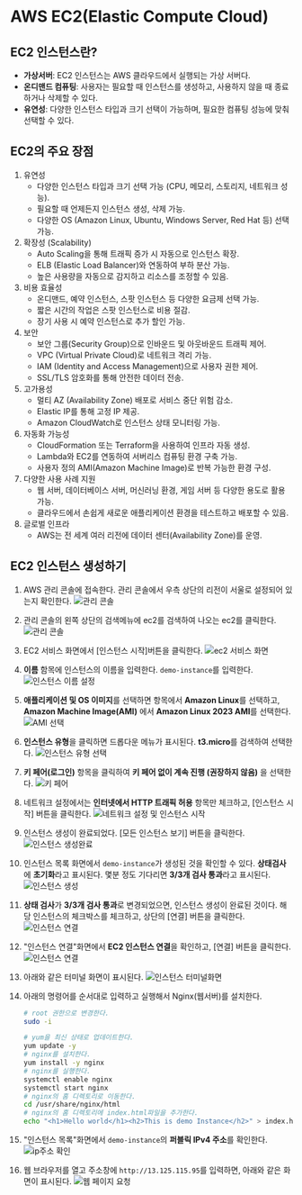 # AWS EC2(Elastic Compute Cloud)

## EC2 인스턴스란?
- **가상서버**: EC2 인스턴스는 AWS 클라우드에서 실행되는 가상 서버다.
- **온디맨드 컴퓨팅**: 사용자는 필요할 때 인스턴스를 생성하고, 사용하지 않을 때 종료하거나 삭제할 수 있다.
- **유연성**: 다양한 인스턴스 타입과 크기 선택이 가능하며, 필요한 컴퓨팅 성능에 맞춰 선택할 수 있다.

## EC2의 주요 장점
1. 유연성
   - 다양한 인스턴스 타입과 크기 선택 가능 (CPU, 메모리, 스토리지, 네트워크 성능).
   - 필요할 때 언제든지 인스턴스 생성, 삭제 가능.
   - 다양한 OS (Amazon Linux, Ubuntu, Windows Server, Red Hat 등) 선택 가능.
2. 확장성 (Scalability)
   - Auto Scaling을 통해 트래픽 증가 시 자동으로 인스턴스 확장.
   - ELB (Elastic Load Balancer)와 연동하여 부하 분산 가능.
   - 높은 사용량을 자동으로 감지하고 리소스를 조정할 수 있음.
3. 비용 효율성
   - 온디맨드, 예약 인스턴스, 스팟 인스턴스 등 다양한 요금제 선택 가능.
   - 짧은 시간의 작업은 스팟 인스턴스로 비용 절감.
   - 장기 사용 시 예약 인스턴스로 추가 할인 가능.
4. 보안
   - 보안 그룹(Security Group)으로 인바운드 및 아웃바운드 트래픽 제어.
   - VPC (Virtual Private Cloud)로 네트워크 격리 가능.
   - IAM (Identity and Access Management)으로 사용자 권한 제어.
   - SSL/TLS 암호화를 통해 안전한 데이터 전송.
5. 고가용성
   - 멀티 AZ (Availability Zone) 배포로 서비스 중단 위험 감소.
   - Elastic IP를 통해 고정 IP 제공.
   - Amazon CloudWatch로 인스턴스 상태 모니터링 가능.
6. 자동화 가능성
   - CloudFormation 또는 Terraform을 사용하여 인프라 자동 생성.
   - Lambda와 EC2를 연동하여 서버리스 컴퓨팅 환경 구축 가능.
   - 사용자 정의 AMI(Amazon Machine Image)로 반복 가능한 환경 구성.
7. 다양한 사용 사례 지원
   - 웹 서버, 데이터베이스 서버, 머신러닝 환경, 게임 서버 등 다양한 용도로 활용 가능.
   - 클라우드에서 손쉽게 새로운 애플리케이션 환경을 테스트하고 배포할 수 있음.
8. 글로벌 인프라
   - AWS는 전 세계 여러 리전에 데이터 센터(Availability Zone)를 운영.

## EC2 인스턴스 생성하기
1. AWS 관리 콘솔에 접속한다. 관리 콘솔에서 우측 상단의 리전이 서울로 설정되어 있는지 확인한다.
   ![관리 콘솔](../../images/4/3-1.png) 

2. 관리 콘솔의 왼쪽 상단의 검색메뉴에 ec2를 검색하여 나오는 ec2를 클릭한다.
   ![관리 콘솔](../../images/4/3-2.png) 

3. EC2 서비스 화면에서 [인스턴스 시작]버튼을 클릭한다.
   ![ec2 서비스 화면](../../images/4/3-3.png) 

4. **이름** 함목에 인스턴스의 이름을 입력한다. `demo-instance`를 입력한다.
   ![인스턴스 이름 설정](../../images/4/3-4.png) 

5. **애플리케이션 및 OS 이미지**를 선택하면 항목에서 **Amazon Linux**를 선택하고, **Amazon Machine Image(AMI)** 에서 **Amazon Linux 2023 AMI**를 선택한다.
   ![AMI 선택](../../images/4/3-5.png) 

6. **인스턴스 유형**을 클릭하면 드롭다운 메뉴가 표시된다. **t3.micro**를 검색하여 선택한다.
   ![인스턴스 유형 선택](../../images/4/3-6.png) 

7. **키 페어(로그인)** 항목을 클릭하여 **키 페어 없이 계속 진행 (권장하지 않음)** 을 선택한다.
   ![키 페어](../../images/4/3-7.png) 

8. 네트워크 설정에서는 **인터넷에서 HTTP 트래픽 허용** 항목만 체크하고, [인스턴스 시작] 버튼을 클릭한다.
   ![네트워크 설정 및 인스턴스 시작](../../images/4/3-8.png) 

9. 인스턴스 생성이 완료되었다. [모든 인스턴스 보기] 버튼을 클릭한다. 
   ![인스턴스 생성완료](../../images/4/3-9.png) 

10. 인스턴스 목록 화면에서 `demo-instance`가 생성된 것을 확인할 수 있다. **상태검사**에 **초기화**라고 표시된다. 몇분 정도 기다리면 **3/3개 검사 통과**라고 표시된다.
   ![인스턴스 생성](../../images/4/3-10.png) 

11. **상태 검사**가 **3/3개 검사 통과**로 변경되었으면, 인스턴스 생성이 완료된 것이다. 해당 인스턴스의 체크박스를 체크하고, 상단의 [연결] 버튼을 클릭한다.
   ![인스턴스 연결](../../images/4/3-11.png) 

12. "인스턴스 연결"화면에서 **EC2 인스턴스 연결**을 확인하고, [연결] 버튼을 클릭한다.
   ![인스턴스 연결](../../images/4/3-12.png)

13. 아래와 같은 터미널 화면이 표시된다.
   ![인스턴스 터미널화면](../../images/4/3-13.png)

14. 아래의 명령어를 순서대로 입력하고 실행해서 Nginx(웹서버)를 설치한다.
    ```bash
    # root 권한으로 변경한다.
    sudo -i

    # yum을 최신 상태로 업데이트한다.
    yum update -y
    # nginx를 설치한다.
    yum install -y nginx
    # nginx를 실행한다.
    systemctl enable nginx
    systemctl start nginx
    # nginx의 홈 디렉토리로 이동한다.
    cd /usr/share/nginx/html
    # nginx의 홈 디렉토리에 index.html파일을 추가한다.
    echo "<h1>Hello world</h1><h2>This is demo Instance</h2>" > index.html
    ```

15. "인스턴스 목록"화면에서 `demo-instance`의 **퍼블릭 IPv4 주소**를 확인한다.
   ![ip주소 확인](../../images/4/3-14.png)

16. 웹 브라우저를 열고 주소창에 `http://13.125.115.95`를 입력하면, 아래와 같은 화면이 표시된다.
   ![웹 페이지 요청](../../images/4/3-15.png)
    
